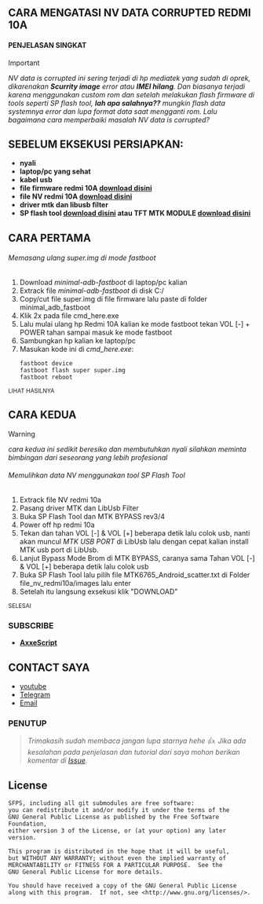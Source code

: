 ## CARA MENGATASI NV DATA CORRUPTED REDMI 10A
#### PENJELASAN SINGKAT
> [!IMPORTANT]
  _NV data is corrupted ini sering terjadi di hp mediatek yang sudah di oprek, dikarenakan **_Scurrity image_** error atau **_IMEI hilang_**. Dan biasanya terjadi karena menggunakan custom rom dan setelah melakukan flash firmware di tools seperti SP flash tool, **_lah apa salahnya??_** mungkin flash data systemnya error dan lupa format data saat mengganti rom. Lalu bagaimana cara memperbaiki masalah NV data is corrupted?_

## SEBELUM EKSEKUSI PERSIAPKAN:
- **nyali**
- **laptop/pc yang sehat**
- **kabel usb**
- **file firmware redmi 10A [download disini](https://xmfirmwareupdater.com/miui/dandelion/stable%20beta/V12.5.5.0.RCZIDXM/)**
- **file NV redmi 10A [download disini](https://youtube.com/@AxxeScript)**
- **driver mtk dan libusb filter**
- **SP flash tool [download disini](https://spflashtools.com/) atau TFT MTK MODULE [download disini](https://bestflashfile.com/tft-mtk-module-tool/)**
 
## CARA PERTAMA 
###### Memasang ulang super.img di mode fastboot
1. Download _minimal-adb-fastboot_ di laptop/pc kalian
2. Extrack file _minimal-adb-fastboot_ di disk C:/
3. Copy/cut file super.img di file firmware lalu paste di folder minimal_adb_fastboot
4. Klik 2x pada file cmd_here.exe
5. Lalu mulai ulang hp Redmi 10A kalian ke mode fastboot tekan VOL [-] + POWER tahan sampai masuk ke mode fastboot
6. Sambungkan hp kalian ke laptop/pc
7. Masukan kode ini di _cmd_here.exe_:
   ```
   fastboot device
   fastboot flash super super.img
   fastboot reboot

   ```
<sub>LIHAT HASILNYA


##  CARA KEDUA
> [!WARNING]
> _cara kedua ini sedikit beresiko dan membutuhkan nyali silahkan meminta bimbingan dari seseorang yang lebih profesional_
###### Memulihkan data NV menggunakan tool SP Flash Tool
1. Extrack file NV redmi 10a
2. Pasang driver MTK dan LibUsb Filter
3. Buka SP Flash Tool dan MTK BYPASS rev3/4
4. Power off hp redmi 10a
5. Tekan dan tahan VOL [-] & VOL [+] beberapa detik lalu colok usb, nanti akan muncul _MTK USB PORT_ di LibUsb lalu dengan cepat kalian install MTK usb port di LibUsb.
6. Lanjut Bypass Mode Brom di MTK BYPASS, caranya sama Tahan VOL [-] & VOL [+] beberapa detik lalu colok usb
7. Buka SP Flash Tool lalu pilih file MTK6765_Android_scatter.txt di Folder file_nv_redmi10a/images lalu enter
8. Setelah itu langsung exsekusi klik "DOWNLOAD"

<sub>SELESAI

### SUBSCRIBE
- **[AxxeScript](https://youtube.com/@AxxeScript)**


## CONTACT SAYA
- [youtube](https://youtube.com/@AxxeScript)
- [Telegram](https://t.me/@AxxeBD)
- [Email](mailto:axxescript@gmail.com)




### PENUTUP

> _Trimakasih sudah membaca jangan lupa starnya hehe :+1:. Jika ada kesalahan pada penjelasan dan tutorial dari saya mohon berikan komentar di [Issue](https://github.com/axxescript/nv-data-is-corrupted-redmi-10a-fix/issues/1)._


## License

    SFPS, including all git submodules are free software:
    you can redistribute it and/or modify it under the terms of the
    GNU General Public License as published by the Free Software Foundation,
    either version 3 of the License, or (at your option) any later version.

    This program is distributed in the hope that it will be useful,
    but WITHOUT ANY WARRANTY; without even the implied warranty of
    MERCHANTABILITY or FITNESS FOR A PARTICULAR PURPOSE.  See the
    GNU General Public License for more details.

    You should have received a copy of the GNU General Public License
    along with this program.  If not, see <http://www.gnu.org/licenses/>.
